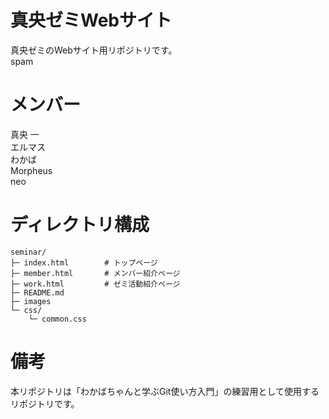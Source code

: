 # 真央ゼミWebサイト
真央ゼミのWebサイト用リポジトリです。<br>
spam

# メンバー
真央 一<br>
エルマス<br>
わかば<br>
Morpheus<br>
neo<br>

# ディレクトリ構成
```
seminar/
├─ index.html        # トップページ
├─ member.html       # メンバー紹介ページ
├─ work.html         # ゼミ活動紹介ページ
├─ README.md
├─ images
└─ css/
    └─ common.css
```

# 備考
本リポジトリは「わかばちゃんと学ぶGit使い方入門」の練習用として使用するリポジトリです。
